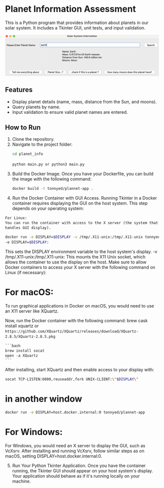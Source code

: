 # Planet Information Assessment 

This is a Python program that provides information about planets in our solar system. It includes a Tkinter GUI, unit tests, and input validation.

![screenshot](planet-info.png)

## Features
- Display planet details (name, mass, distance from the Sun, and moons).
- Query planets by name.
- Input validation to ensure valid planet names are entered.

## How to Run
1. Clone the repository.
2. Navigate to the project folder:
   ```bash
   cd planet_info
   
   python main.py or python3 main.py
   
3. Build the Docker Image.
   Once you have your Dockerfile, you can build the image with the following command:
   ```bash
   docker build -t tonnyed/plannet-app .
4. Run the Docker Container with GUI Access.
   Running Tkinter in a Docker container requires displaying the GUI on the host system.
   This step depends on your operating system:
````
For Linux:
You can run the container with access to the X server (the system that handles GUI display).
````
  
   ```bash
   docker run -e DISPLAY=$DISPLAY -v /tmp/.X11-unix:/tmp/.X11-unix tonnyed/plannet-app
-e DISPLAY=$DISPLAY: 
   ````

This sets the DISPLAY environment variable to the host system's display.
-v /tmp/.X11-unix:/tmp/.X11-unix: This mounts the X11 Unix socket,
which allows the container to use the display on the host.
Make sure to allow Docker containers to access your X server with the following
command on Linux (if necessary):



# For macOS:
To run graphical applications in Docker on macOS,
you would need to use an X11 server like XQuartz.

Now, run the Docker container with the following command:
brew cask install xquartz or
`https://github.com/XQuartz/XQuartz/releases/download/XQuartz-2.8.5/XQuartz-2.8.5.pkg`

    ```bash
    brew install socat
    open -a XQuartz
    ```
After installing, start XQuartz and then enable access to your display with:
   ```bash
   socat TCP-LISTEN:6000,reuseaddr,fork UNIX-CLIENT:\"$DISPLAY\"
   ```
# in another window
   ```bash
   docker run -e DISPLAY=host.docker.internal:0 tonnyed/plannet-app
   ```

# For Windows:
For Windows, you would need an X server to display the GUI, such as VcXsrv.
After installing and running VcXsrv, follow similar steps as on macOS,
setting DISPLAY=host.docker.internal:0.

5. Run Your Python Tkinter Application.
   Once you have the container running, the Tkinter GUI should appear on your host system's display.
   Your application should behave as if it's running locally on your machine.
